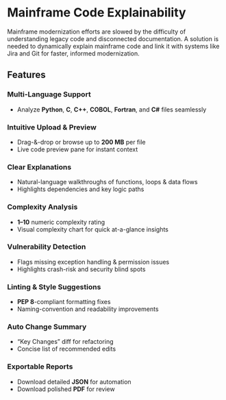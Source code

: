 # Mainframe Code Explainability

Mainframe modernization efforts are slowed by the difficulty of understanding legacy code and disconnected documentation. A solution is needed to dynamically explain mainframe code and link it with systems like Jira and Git for faster, informed modernization.

## Features

### Multi‐Language Support
- Analyze **Python**, **C**, **C++**, **COBOL**, **Fortran**, and **C#** files seamlessly

### Intuitive Upload & Preview
- Drag-&-drop or browse up to **200 MB** per file  
- Live code preview pane for instant context

### Clear Explanations
- Natural-language walkthroughs of functions, loops & data flows  
- Highlights dependencies and key logic paths

### Complexity Analysis
- **1–10** numeric complexity rating  
- Visual complexity chart for quick at-a-glance insights

### Vulnerability Detection
- Flags missing exception handling & permission issues  
- Highlights crash-risk and security blind spots

### Linting & Style Suggestions
- **PEP 8**-compliant formatting fixes  
- Naming-convention and readability improvements

### Auto Change Summary
- “Key Changes” diff for refactoring  
- Concise list of recommended edits

### Exportable Reports
- Download detailed **JSON** for automation  
- Download polished **PDF** for review
